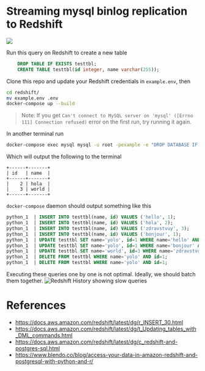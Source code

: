 # Streaming mysql binlog replication to Redshift
[![](https://images.microbadger.com/badges/image/kornesh/mysql2redshift.svg)](https://hub.docker.com/r/kornesh/mysql2redshift/)

Run this query on Redshift to create a new table
```sql
    DROP TABLE IF EXISTS testtbl;
    CREATE TABLE testtbl(id integer, name varchar(255));
```

Clone this repo and update your Redshift credentials in `example.env`, then
```bash
cd redshift/
mv example.env .env
docker-compose up --build
```

> Note: If you get `Can't connect to MySQL server on 'mysql' ([Errno 111] Connection refused)` error on the first run, try running it again.

In another terminal run
```bash
docker-compose exec mysql mysql -u root -pexample -e "DROP DATABASE IF EXISTS testdb; CREATE DATABASE testdb; USE testdb; CREATE TABLE testtbl (id int, name varchar(255)); INSERT INTO testtbl VALUES (1, 'hello'), (2, 'hola'), (3, 'zdravstvuy'), (1, 'bonjour'); UPDATE testtbl SET name = 'yolo' WHERE id = 1; UPDATE testtbl SET name = 'world' WHERE id = 3; DELETE FROM testtbl WHERE id = 1; SELECT * FROM testtbl;"
```

Which will output the following to the terminal
```
+------+-------+
| id   | name  |
+------+-------+
|    2 | hola  |
|    3 | world |
+------+-------+
```

`docker-compose` daemon should output something like this
```sql
python_1  | INSERT INTO testtbl(name, id) VALUES ('hello', 1);
python_1  | INSERT INTO testtbl(name, id) VALUES ('hola', 2);
python_1  | INSERT INTO testtbl(name, id) VALUES ('zdravstvuy', 3);
python_1  | INSERT INTO testtbl(name, id) VALUES ('bonjour', 1);
python_1  | UPDATE testtbl SET name='yolo', id=1 WHERE name='hello' AND id=1;
python_1  | UPDATE testtbl SET name='yolo', id=1 WHERE name='bonjour' AND id=1;
python_1  | UPDATE testtbl SET name='world', id=3 WHERE name='zdravstvuy' AND id=3;
python_1  | DELETE FROM testtbl WHERE name='yolo' AND id=1;
python_1  | DELETE FROM testtbl WHERE name='yolo' AND id=1;
```
Executing these queries one by one is not optimal. Ideally, we should batch them together.
![Redshift History showing slow queries](https://i.imgur.com/r4vVhHL.png)

# References
- https://docs.aws.amazon.com/redshift/latest/dg/r_INSERT_30.html
- https://docs.aws.amazon.com/redshift/latest/dg/t_Updating_tables_with_DML_commands.html
- https://docs.aws.amazon.com/redshift/latest/dg/c_redshift-and-postgres-sql.html
- https://www.blendo.co/blog/access-your-data-in-amazon-redshift-and-postgresql-with-python-and-r/